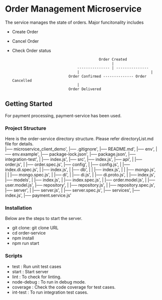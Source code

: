 # Order Management Microservice

The service manages the state of orders. Major funcitonality includes 
  - Create Order
  - Cancel Order
  - Check Order status

                                                Order Created
                                                      | 
                                      --------------- | ---------------
                                      |                                 |
                                  Order Confirmed -------------- Order Cancelled
                                      | 
                                  Order Delivered

## Getting Started

For payment processing, payment-service has been used.

### Project Structure
Here is the order-service directory structure. Please refer directoryList.md file for details.  
|── microservice_client_demo',
    |── .gitignore',
    |── README.md',
    |── env',
    |── env.example',
    |── package-lock.json',
    |── package.json',
    |── integration-test',
    |   |── index.js',
    |── src',
        |── index.js',
        |── api',
        |   |── order.js',
        |   |── order.spec.js',
        |── config',
        |   |── config.js',
        |   |── index.di.spec.js',
        |   |── index.js',
        |   |── db',
        |   |   |── index.js',
        |   |   |── mongo.js',
        |   |   |── mongo.spec.js',
        |   |── di',
        |       |── di.js',
        |       |── di.proto.js',
        |       |── index.js',
        |── models',
        |   |── index.js',
        |   |── index.spec.js',
        |   |── order.model.js',
        |   |── user.model.js',
        |── repository',
        |   |── repository.js',
        |   |── repository.spec.js',
        |── server',
        |   |── server.js',
        |   |── server.spec.js',
        |── services',
            |── index.js',
            |── payment.service.js'

### Installation
Below are the steps to start the server.
  - git clone: git clone URL  
  - cd order-service
  - npm install
  - npm run start

### Scripts 
  - test  : Run unit test cases
  - start : Start server
  - lint  : To check for linting.
  - node-debug : To run in debug mode.
  - coverage : Check the code coverage for test cases.
  - int-test : To run integration test cases.
